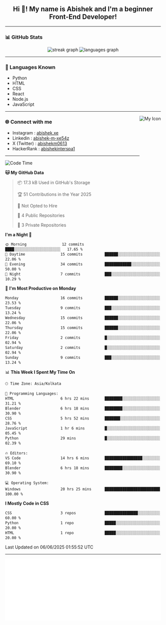 <h2 align="center">Hi 👋! My name is <b>Abishek</b> and I'm a beginner Front-End Developer!</h2>

---

### 📊 GitHub Stats

<div align="center">
  <img src="https://streak-stats.demolab.com?user=Abishek-Web-Co&locale=en&mode=daily&theme=dracula&hide_border=false&border_radius=5" height="150" alt="streak graph" />
  <img src="https://github-readme-stats.vercel.app/api/top-langs?username=Abishek-Web-Co&locale=en&hide_title=false&layout=compact&card_width=320&langs_count=5&theme=dracula&hide_border=false" height="150" alt="languages graph" />
</div>

---

### 🧠 Languages Known

- Python  
- HTML  
- CSS  
- React  
- Node.js  
- JavaScript  

---

<img align="right" height="150" src="https://abish-file.web.app/assets/favicon.png" alt="My Icon" />

### 🌐 Connect with me

- Instagram   : [abishek.xe](https://www.instagram.com/abishek.xe/)
- Linkedin    : [abishek-m-xe54z](https://www.linkedin.com/in/abishek-m-xe54z/)
- X (Twitter) : [abishekm0613](https://x.com/abishekm0613)
- HackerRank  : [abishekinterspa1](https://www.hackerrank.com/profile/abishekinterspa1)

---

<!--START_SECTION:waka-->
![Code Time](http://img.shields.io/badge/Code%20Time-20%20hrs%2048%20mins-blue)

**🐱 My GitHub Data** 

> 📦 17.3 kB Used in GitHub's Storage 
 > 
> 🏆 51 Contributions in the Year 2025
 > 
> 🚫 Not Opted to Hire
 > 
> 📜 4 Public Repositories 
 > 
> 🔑 3 Private Repositories 
 > 
**I'm a Night 🦉** 

```text
🌞 Morning                12 commits          ████░░░░░░░░░░░░░░░░░░░░░   17.65 % 
🌆 Daytime                15 commits          ██████░░░░░░░░░░░░░░░░░░░   22.06 % 
🌃 Evening                34 commits          ████████████░░░░░░░░░░░░░   50.00 % 
🌙 Night                  7 commits           ███░░░░░░░░░░░░░░░░░░░░░░   10.29 % 
```
📅 **I'm Most Productive on Monday** 

```text
Monday                   16 commits          ██████░░░░░░░░░░░░░░░░░░░   23.53 % 
Tuesday                  9 commits           ███░░░░░░░░░░░░░░░░░░░░░░   13.24 % 
Wednesday                15 commits          ██████░░░░░░░░░░░░░░░░░░░   22.06 % 
Thursday                 15 commits          ██████░░░░░░░░░░░░░░░░░░░   22.06 % 
Friday                   2 commits           █░░░░░░░░░░░░░░░░░░░░░░░░   02.94 % 
Saturday                 2 commits           █░░░░░░░░░░░░░░░░░░░░░░░░   02.94 % 
Sunday                   9 commits           ███░░░░░░░░░░░░░░░░░░░░░░   13.24 % 
```


📊 **This Week I Spent My Time On** 

```text
🕑︎ Time Zone: Asia/Kolkata

💬 Programming Languages: 
HTML                     6 hrs 22 mins       ████████░░░░░░░░░░░░░░░░░   31.21 % 
Blender                  6 hrs 18 mins       ████████░░░░░░░░░░░░░░░░░   30.90 % 
CSS                      5 hrs 52 mins       ███████░░░░░░░░░░░░░░░░░░   28.76 % 
JavaScript               1 hr 6 mins         █░░░░░░░░░░░░░░░░░░░░░░░░   05.45 % 
Python                   29 mins             █░░░░░░░░░░░░░░░░░░░░░░░░   02.39 % 

🔥 Editors: 
VS Code                  14 hrs 6 mins       █████████████████░░░░░░░░   69.10 % 
Blender                  6 hrs 18 mins       ████████░░░░░░░░░░░░░░░░░   30.90 % 

💻 Operating System: 
Windows                  20 hrs 25 mins      █████████████████████████   100.00 % 
```

**I Mostly Code in CSS** 

```text
CSS                      3 repos             ███████████████░░░░░░░░░░   60.00 % 
Python                   1 repo              █████░░░░░░░░░░░░░░░░░░░░   20.00 % 
HTML                     1 repo              █████░░░░░░░░░░░░░░░░░░░░   20.00 % 
```




 Last Updated on 06/06/2025 01:55:52 UTC
<!--END_SECTION:waka-->

---

<div align="center">
  <a href="https://abish-file.web.app/" target="_blank" rel="noopener noreferrer"><img height="200" src="pic.png" alt="Profile Picture" /></a>
</div>

